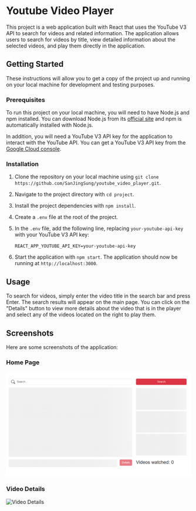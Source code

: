 # Youtube Video Player

This project is a web application built with React that uses the YouTube V3 API to search for videos and related information. The application allows users to search for videos by title, view detailed information about the selected videos, and play them directly in the application.

## Getting Started

These instructions will allow you to get a copy of the project up and running on your local machine for development and testing purposes.

### Prerequisites

To run this project on your local machine, you will need to have Node.js and npm installed. You can download Node.js from its [official site](https://nodejs.org/) and npm is automatically installed with Node.js.

In addition, you will need a YouTube V3 API key for the application to interact with the YouTube API. You can get a YouTube V3 API key from the [Google Cloud console](https://console.cloud.google.com/).

### Installation

1. Clone the repository on your local machine using `git clone https://github.com/SanJingSung/youtube_video_player.git`.

2. Navigate to the project directory with `cd project`.

3. Install the project dependencies with `npm install`.

4. Create a `.env` file at the root of the project.

5. In the `.env` file, add the following line, replacing `your-youtube-api-key` with your YouTube V3 API key:

    ```properties
    REACT_APP_YOUTUBE_API_KEY=your-youtube-api-key
    ```

6. Start the application with `npm start`. The application should now be running at `http://localhost:3000`.

## Usage

To search for videos, simply enter the video title in the search bar and press Enter. The search results will appear on the main page. You can click on the "Details" button to view more details about the video that is in the player and select any of the videos located on the right to play them.

## Screenshots

Here are some screenshots of the application:

### Home Page

![Home Page](https://github.com/SanJingSung/youtube_video_player/blob/develop/screenshots/homepage.png)

### Video Details

![Video Details](https://github.com/yourusername/yourrepository/screenshots/videodetails.png)
